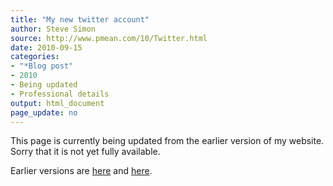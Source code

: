 ```yaml
---
title: "My new twitter account"
author: Steve Simon
source: http://www.pmean.com/10/Twitter.html
date: 2010-09-15
categories:
- "*Blog post"
- 2010
- Being updated
- Professional details
output: html_document
page_update: no
---
```


This page is currently being updated from the earlier version of my website. Sorry that it is not yet fully available.

<!---More--->

Earlier versions are [here][sim1] and [here][sim2].

[sim1]: http://www.pmean.com/10/Twitter.html
[sim2]: http://new.pmean.com/new-twitter-account/
